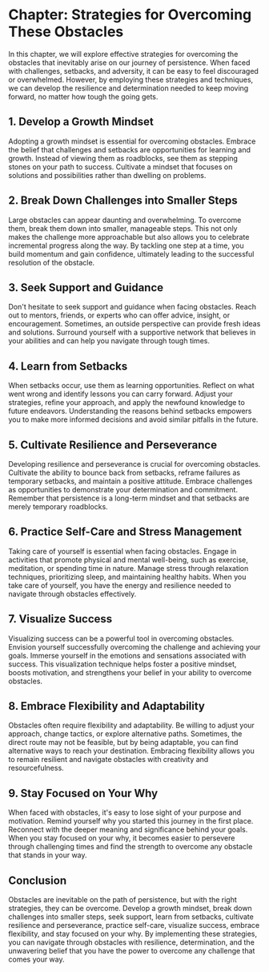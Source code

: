 Chapter: Strategies for Overcoming These Obstacles
==================================================

In this chapter, we will explore effective strategies for overcoming the obstacles that inevitably arise on our journey of persistence. When faced with challenges, setbacks, and adversity, it can be easy to feel discouraged or overwhelmed. However, by employing these strategies and techniques, we can develop the resilience and determination needed to keep moving forward, no matter how tough the going gets.

**1. Develop a Growth Mindset**
-------------------------------

Adopting a growth mindset is essential for overcoming obstacles. Embrace the belief that challenges and setbacks are opportunities for learning and growth. Instead of viewing them as roadblocks, see them as stepping stones on your path to success. Cultivate a mindset that focuses on solutions and possibilities rather than dwelling on problems.

**2. Break Down Challenges into Smaller Steps**
-----------------------------------------------

Large obstacles can appear daunting and overwhelming. To overcome them, break them down into smaller, manageable steps. This not only makes the challenge more approachable but also allows you to celebrate incremental progress along the way. By tackling one step at a time, you build momentum and gain confidence, ultimately leading to the successful resolution of the obstacle.

**3. Seek Support and Guidance**
--------------------------------

Don't hesitate to seek support and guidance when facing obstacles. Reach out to mentors, friends, or experts who can offer advice, insight, or encouragement. Sometimes, an outside perspective can provide fresh ideas and solutions. Surround yourself with a supportive network that believes in your abilities and can help you navigate through tough times.

**4. Learn from Setbacks**
--------------------------

When setbacks occur, use them as learning opportunities. Reflect on what went wrong and identify lessons you can carry forward. Adjust your strategies, refine your approach, and apply the newfound knowledge to future endeavors. Understanding the reasons behind setbacks empowers you to make more informed decisions and avoid similar pitfalls in the future.

**5. Cultivate Resilience and Perseverance**
--------------------------------------------

Developing resilience and perseverance is crucial for overcoming obstacles. Cultivate the ability to bounce back from setbacks, reframe failures as temporary setbacks, and maintain a positive attitude. Embrace challenges as opportunities to demonstrate your determination and commitment. Remember that persistence is a long-term mindset and that setbacks are merely temporary roadblocks.

**6. Practice Self-Care and Stress Management**
-----------------------------------------------

Taking care of yourself is essential when facing obstacles. Engage in activities that promote physical and mental well-being, such as exercise, meditation, or spending time in nature. Manage stress through relaxation techniques, prioritizing sleep, and maintaining healthy habits. When you take care of yourself, you have the energy and resilience needed to navigate through obstacles effectively.

**7. Visualize Success**
------------------------

Visualizing success can be a powerful tool in overcoming obstacles. Envision yourself successfully overcoming the challenge and achieving your goals. Immerse yourself in the emotions and sensations associated with success. This visualization technique helps foster a positive mindset, boosts motivation, and strengthens your belief in your ability to overcome obstacles.

**8. Embrace Flexibility and Adaptability**
-------------------------------------------

Obstacles often require flexibility and adaptability. Be willing to adjust your approach, change tactics, or explore alternative paths. Sometimes, the direct route may not be feasible, but by being adaptable, you can find alternative ways to reach your destination. Embracing flexibility allows you to remain resilient and navigate obstacles with creativity and resourcefulness.

**9. Stay Focused on Your Why**
-------------------------------

When faced with obstacles, it's easy to lose sight of your purpose and motivation. Remind yourself why you started this journey in the first place. Reconnect with the deeper meaning and significance behind your goals. When you stay focused on your why, it becomes easier to persevere through challenging times and find the strength to overcome any obstacle that stands in your way.

**Conclusion**
--------------

Obstacles are inevitable on the path of persistence, but with the right strategies, they can be overcome. Develop a growth mindset, break down challenges into smaller steps, seek support, learn from setbacks, cultivate resilience and perseverance, practice self-care, visualize success, embrace flexibility, and stay focused on your why. By implementing these strategies, you can navigate through obstacles with resilience, determination, and the unwavering belief that you have the power to overcome any challenge that comes your way.
